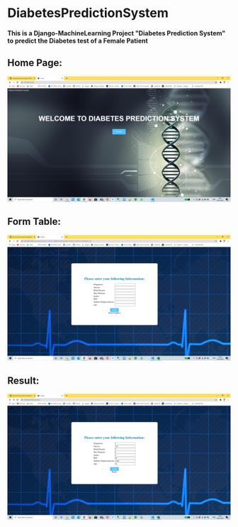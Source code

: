 # DiabetesPredictionSystem
#### This is a Django-MachineLearning Project "Diabetes Prediction System" to predict the Diabetes test of a Female Patient
## Home Page:
![](home.png)
## Form Table:
![](form.png)
## Result:
![](result.png)

